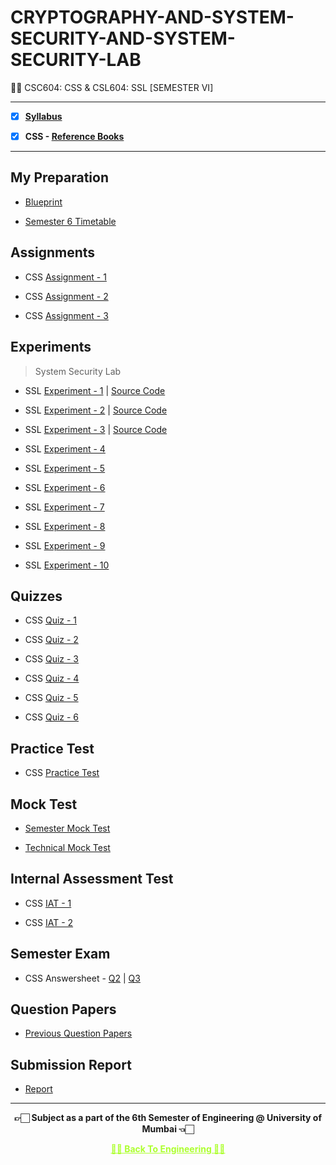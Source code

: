# CRYPTOGRAPHY-AND-SYSTEM-SECURITY-AND-SYSTEM-SECURITY-LAB

 👍🏻 CSC604: CSS & CSL604: SSL [SEMESTER  VI]

---
 
 - [X] **[Syllabus](https://github.com/Amey-Thakur/CRYPTOGRAPHY-AND-SYSTEM-SECURITY-AND-SYSTEM-SECURITY-LAB/blob/main/Syllabus/TE%20BE%20Comp%20Engg%20CBCGS%20Syllabus.pdf)**
 
 - [X] **CSS - [Reference Books](https://github.com/Amey-Thakur/CRYPTOGRAPHY-AND-SYSTEM-SECURITY-AND-SYSTEM-SECURITY-LAB/tree/main/Reference%20Books)**

---

## My Preparation
 
 - [Blueprint](https://github.com/Amey-Thakur/CRYPTOGRAPHY-AND-SYSTEM-SECURITY-AND-SYSTEM-SECURITY-LAB/blob/main/Blueprint%20(CSS).png)
 
 - [Semester 6 Timetable](https://github.com/Amey-Thakur/CRYPTOGRAPHY-AND-SYSTEM-SECURITY-AND-SYSTEM-SECURITY-LAB/blob/main/SEMESTER%20VI.jpeg)


## Assignments
 
 - CSS [Assignment - 1](https://github.com/Amey-Thakur/CRYPTOGRAPHY-AND-SYSTEM-SECURITY-AND-SYSTEM-SECURITY-LAB/blob/main/Assignments/Amey_B-50_CSS_Assignment-1.pdf)
 
 - CSS [Assignment - 2](https://github.com/Amey-Thakur/CRYPTOGRAPHY-AND-SYSTEM-SECURITY-AND-SYSTEM-SECURITY-LAB/blob/main/Assignments/Amey_B-50_CSS_Assignment-2.pdf)
 
 - CSS [Assignment - 3](https://github.com/Amey-Thakur/CRYPTOGRAPHY-AND-SYSTEM-SECURITY-AND-SYSTEM-SECURITY-LAB/blob/main/Assignments/Amey_B-50_CSS_Assignment-3.pdf)


## Experiments
 
 >System Security Lab

 - SSL [Experiment - 1](https://github.com/Amey-Thakur/CRYPTOGRAPHY-AND-SYSTEM-SECURITY-AND-SYSTEM-SECURITY-LAB/blob/main/Experiments/Amey_B-50_System_Security_Lab_Experiment-1.pdf) | [Source Code](https://github.com/Amey-Thakur/CRYPTOGRAPHY-AND-SYSTEM-SECURITY-AND-SYSTEM-SECURITY-LAB/tree/main/Experiments/Programs/1)
 
 - SSL [Experiment - 2](https://github.com/Amey-Thakur/CRYPTOGRAPHY-AND-SYSTEM-SECURITY-AND-SYSTEM-SECURITY-LAB/blob/main/Experiments/Amey_B-50_System_Security_Lab_Experiment-2.pdf) | [Source Code](https://github.com/Amey-Thakur/CRYPTOGRAPHY-AND-SYSTEM-SECURITY-AND-SYSTEM-SECURITY-LAB/tree/main/Experiments/Programs/2)
 
 - SSL [Experiment - 3](https://github.com/Amey-Thakur/CRYPTOGRAPHY-AND-SYSTEM-SECURITY-AND-SYSTEM-SECURITY-LAB/blob/main/Experiments/Amey_B-50_System_Security_Lab_Experiment-3.pdf) | [Source Code](https://github.com/Amey-Thakur/CRYPTOGRAPHY-AND-SYSTEM-SECURITY-AND-SYSTEM-SECURITY-LAB/tree/main/Experiments/Programs/3)
 
 - SSL [Experiment - 4](https://github.com/Amey-Thakur/CRYPTOGRAPHY-AND-SYSTEM-SECURITY-AND-SYSTEM-SECURITY-LAB/blob/main/Experiments/Amey_B-50_System_Security_Lab_Experiment-4.pdf)
 
 - SSL [Experiment - 5](https://github.com/Amey-Thakur/CRYPTOGRAPHY-AND-SYSTEM-SECURITY-AND-SYSTEM-SECURITY-LAB/blob/main/Experiments/Amey_B-50_System_Security_Lab_Experiment-5.pdf)
 
 - SSL [Experiment - 6](https://github.com/Amey-Thakur/CRYPTOGRAPHY-AND-SYSTEM-SECURITY-AND-SYSTEM-SECURITY-LAB/blob/main/Experiments/Amey_B-50_System_Security_Lab_Experiment-6.pdf)
 
 - SSL [Experiment - 7](https://github.com/Amey-Thakur/CRYPTOGRAPHY-AND-SYSTEM-SECURITY-AND-SYSTEM-SECURITY-LAB/blob/main/Experiments/Amey_B-50_System_Security_Lab_Experiment-7.pdf)
 
 - SSL [Experiment - 8](https://github.com/Amey-Thakur/CRYPTOGRAPHY-AND-SYSTEM-SECURITY-AND-SYSTEM-SECURITY-LAB/blob/main/Experiments/Amey_B-50_System_Security_Lab_Experiment-8.pdf)
 
 - SSL [Experiment - 9](https://github.com/Amey-Thakur/CRYPTOGRAPHY-AND-SYSTEM-SECURITY-AND-SYSTEM-SECURITY-LAB/blob/main/Experiments/Amey_B-50_System_Security_Lab_Experiment-9.pdf)
 
 - SSL [Experiment - 10](https://github.com/Amey-Thakur/CRYPTOGRAPHY-AND-SYSTEM-SECURITY-AND-SYSTEM-SECURITY-LAB/blob/main/Experiments/Amey_B-50_System_Security_Lab_Experiment-10.pdf)


## Quizzes
 
 - CSS [Quiz - 1](https://github.com/Amey-Thakur/CRYPTOGRAPHY-AND-SYSTEM-SECURITY-AND-SYSTEM-SECURITY-LAB/blob/main/Quizzes/CSS%20Quiz-1.pdf)
 
 - CSS [Quiz - 2](https://github.com/Amey-Thakur/CRYPTOGRAPHY-AND-SYSTEM-SECURITY-AND-SYSTEM-SECURITY-LAB/blob/main/Quizzes/CSS%20Quiz-2.pdf)
 
 - CSS [Quiz - 3](https://github.com/Amey-Thakur/CRYPTOGRAPHY-AND-SYSTEM-SECURITY-AND-SYSTEM-SECURITY-LAB/blob/main/Quizzes/CSS%20Quiz-3.pdf)
 
 - CSS [Quiz - 4](https://github.com/Amey-Thakur/CRYPTOGRAPHY-AND-SYSTEM-SECURITY-AND-SYSTEM-SECURITY-LAB/blob/main/Quizzes/CSS%20Quiz-4.pdf)
 
 - CSS [Quiz - 5](https://github.com/Amey-Thakur/CRYPTOGRAPHY-AND-SYSTEM-SECURITY-AND-SYSTEM-SECURITY-LAB/blob/main/Quizzes/CSS%20Quiz-5.pdf)
 
 - CSS [Quiz - 6](https://github.com/Amey-Thakur/CRYPTOGRAPHY-AND-SYSTEM-SECURITY-AND-SYSTEM-SECURITY-LAB/blob/main/Quizzes/CSS%20Quiz-6.pdf)


## Practice Test
 
 - CSS [Practice Test](https://github.com/Amey-Thakur/CRYPTOGRAPHY-AND-SYSTEM-SECURITY-AND-SYSTEM-SECURITY-LAB/blob/main/Practice%20Test/Amey_B-50_CSS_Practice_Test.pdf)


## Mock Test
 
 - [Semester Mock Test](https://github.com/Amey-Thakur/CRYPTOGRAPHY-AND-SYSTEM-SECURITY-AND-SYSTEM-SECURITY-LAB/tree/main/Mock%20Test)
 
 - [Technical Mock Test](https://github.com/Amey-Thakur/CRYPTOGRAPHY-AND-SYSTEM-SECURITY-AND-SYSTEM-SECURITY-LAB/blob/main/Technical%20Mock%20Test-%20For%20Terna%20Engineering%20College%20by%20Campus%20Corners!.pdf)


## Internal Assessment Test
 
 - CSS [IAT - 1](https://github.com/Amey-Thakur/CRYPTOGRAPHY-AND-SYSTEM-SECURITY-AND-SYSTEM-SECURITY-LAB/blob/main/Internal%20Assessment%20Test/Amey_B-50_CSS_IAT-1.pdf)
 
 - CSS [IAT - 2](https://github.com/Amey-Thakur/CRYPTOGRAPHY-AND-SYSTEM-SECURITY-AND-SYSTEM-SECURITY-LAB/blob/main/Internal%20Assessment%20Test/AMEY_B-50_CSS_IAT-2.pdf)


## Semester Exam
 
 - CSS Answersheet - [Q2](https://github.com/Amey-Thakur/CRYPTOGRAPHY-AND-SYSTEM-SECURITY-AND-SYSTEM-SECURITY-LAB/blob/main/Semester%20Exam/Q2_61021145_CSS.pdf) | [Q3](https://github.com/Amey-Thakur/CRYPTOGRAPHY-AND-SYSTEM-SECURITY-AND-SYSTEM-SECURITY-LAB/blob/main/Semester%20Exam/Q3_61021145_CSS.pdf)


## Question Papers
 
 - [Previous Question Papers](https://github.com/Amey-Thakur/CRYPTOGRAPHY-AND-SYSTEM-SECURITY-AND-SYSTEM-SECURITY-LAB/tree/main/Question%20Papers)


## Submission Report
 
 - [Report](https://github.com/Amey-Thakur/CRYPTOGRAPHY-AND-SYSTEM-SECURITY-AND-SYSTEM-SECURITY-LAB/blob/main/Submission%20Report/Amey_B-50_CSS_Term_Work_Submission_Report.pdf)

---

<p align="center"> <b> 👉🏻 Subject as a part of the 6th Semester of Engineering @ University of Mumbai 👈🏻 <b> </p>
 
<p align="center"><a href='https://github.com/Amey-Thakur/COMPUTER-ENGINEERING', style='color: greenyellow;'> ✌🏻 Back To Engineering ✌🏻</p>
